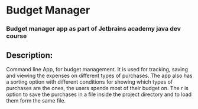 # Budget Manager
### Budget manager app as part of Jetbrains academy java dev course 
## Description:
Command line App, for budget management. It is used for tracking, saving and viewing
the expenses on different types of purchases. The app also has a sorting option
with different conditions for showing which types of purchases are the ones, the users
spends most of their budget on. The r is option to save the purchases in a file inside
the project directory and to load them form the same file.
